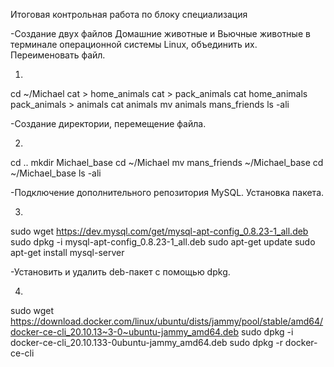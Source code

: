 Итоговая контрольная работа по блоку специализация

-Создание двух файлов Домашние животные и Вьючные животные в терминале операционной системы Linux, объединить их. Переименовать файл.

1.
cd ~/Michael
cat > home_animals
cat > pack_animals
cat home_animals pack_animals > animals
cat animals
mv animals mans_friends
ls -ali


-Создание директории, перемещение файла.

2.
cd ..
mkdir Michael_base
cd ~/Michael
mv mans_friends ~/Michael_base
cd ~/Michael_base
ls -ali

-Подключение дополнительного репозитория MySQL. Установка пакета.

3.
sudo wget https://dev.mysql.com/get/mysql-apt-config_0.8.23-1_all.deb
sudo dpkg -i mysql-apt-config_0.8.23-1_all.deb
sudo apt-get update
sudo apt-get install mysql-server

-Установить и удалить deb-пакет с помощью dpkg.

4.
sudo wget https://download.docker.com/linux/ubuntu/dists/jammy/pool/stable/amd64/docker-ce-cli_20.10.13~3-0~ubuntu-jammy_amd64.deb
sudo dpkg -i docker-ce-cli_20.10.133-0ubuntu-jammy_amd64.deb
sudo dpkg -r docker-ce-cli